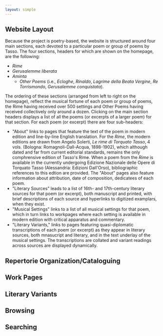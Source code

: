 ```yaml
---
layout: simple
---
```


## **Website Layout**
Because the project is poetry-based, the website is structured around four main sections, each devoted to a particular poem or group of poems by Tasso. The four sections, headers for which are shown on the homepage, are the following:

- <i>Rime
- Gerusalemme liberata
- Aminta
  - Other Poems </i> (i.e., <i>Ecloghe</i>, <i>Rinaldo</i>, <i>Lagrime della Beata Vergine</i>, <i>Re Torrismondo</i>, <i>Gerusalemme conquistata</i>).
  
The ordering of these sections (arranged from left to right on the homepage), reflect the musical fortune of each poem or group of poems, the Rime having received over 500 settings and Other Poems having received collectively only around a dozen. 
Clicking on the main section headers displays a list of all the poems (or excerpts of a larger poem) for that section. For each poem (or excerpt) there are four sub-headers: 

- "About" links to pages that feature  the text of the poem in modern edition and line-by-line English translation. For the <i>Rime</i>, the modern editions are drawn from Angelo Solerti, <i>Le rime di Torquato Tasso</i>, 4 vols. (Bologna: Romagnoli-Dall-Acqua, 1898-1902), which although dated and far from current editorial standards, remains the only comphrensive edition of Tasso's Rime. When a poem from the <i>Rime</i> is available in the currently undergoing Edizione Nazionale delle Opere di Torquato Tasso (Alessandria: Edizioni Dall'Orso), bibliographic references to this edtion are provided. The "About" pages also feature information about attribution, date of composition, dedicatees of each poem.
- "Literary Sources" leads to a list of 16th- and 17th-century literary sources for that poem (or excerpt), both manuscript and printed, with brief descriptions of each source and hyperlinks to digitized examplars, when they exist. 
- "Musical Settings" links to a list of all musical settings for that poem, which in turn links to workpages where each setting is available in modern edition with critical apparatus and commentary.
- "Literary Variants," links to pages featuring quasi-diplomatic transcriptions of each poem (or excerpt) as they appear in literary sources, both mnasucript and literary, and in the text underlay of the musical settings. The transcriptions are collated and variant readings across sources are displayed dynamically.

## **Repertorie Organization/Cataloguing**

## **Work Pages**

## **Literary Variants**

## **Browsing**

## **Searching**

